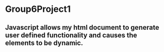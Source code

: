 # Group6Project1
## Javascript allows my html document to generate user defined functionality and causes the elements to be dynamic.